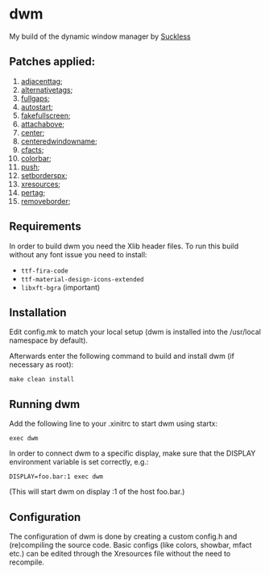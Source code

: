 # dwm
My build of the dynamic window manager by [Suckless](https://suckless.org)

## Patches applied:
1. [adjacenttag](https://dwm.suckless.org/patches/adjacenttag);
2. [alternativetags](https://dwm.suckless.org/patches/alternativetags);
3. [fullgaps](https://dwm.suckless.org/patches/uselessgap);
4. [autostart](https://dwm.suckless.org/patches/autostart);
5. [fakefullscreen](https://dwm.suckless.org/patches/fakefullscreen);
6. [attachabove](https://dwm.suckless.org/patches/attachabove);
7. [center](https://dwm.suckless,org/patches/center);
8. [centeredwindowname](https://dwm.suckless.org/patches/centeredwindowname);
9. [cfacts](https://dwm.suckless.org/patches/cafcts);
10. [colorbar](https://dwm.suckless.org/patches/colorbar);
11. [push](https://dwm.suckless.org/patches/push);
12. [setborderspx](https://dwm.suckless,org/patches/setborderspx);
13. [xresources](https://dwm.suckless.org/patches/xresources);
14. [pertag](https://dwm.suckless.org/patches/pertag);
14. [removeborder](https://dwm.suckless.org/patches/removeborder);

## Requirements
In order to build dwm you need the Xlib header files.
To run this build without any font issue you need to install:
 - `ttf-fira-code`
 - `ttf-material-design-icons-extended`
 - `libxft-bgra` (important)

## Installation
Edit config.mk to match your local setup (dwm is installed into
the /usr/local namespace by default).

Afterwards enter the following command to build and install dwm (if
necessary as root):

    make clean install


## Running dwm
Add the following line to your .xinitrc to start dwm using startx:

    exec dwm

In order to connect dwm to a specific display, make sure that
the DISPLAY environment variable is set correctly, e.g.:

    DISPLAY=foo.bar:1 exec dwm

(This will start dwm on display :1 of the host foo.bar.)

## Configuration
The configuration of dwm is done by creating a custom config.h
and (re)compiling the source code.
Basic configs (like colors, showbar, mfact etc.) can be edited through the Xresources file without the need to recompile.
